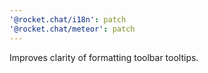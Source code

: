 ```yaml
---
'@rocket.chat/i18n': patch
'@rocket.chat/meteor': patch
---
```


Improves clarity of formatting toolbar tooltips.
